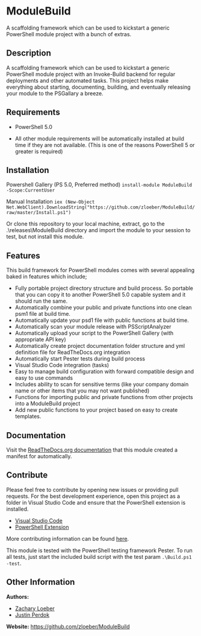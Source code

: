 # ModuleBuild

A scaffolding framework which can be used to kickstart a generic PowerShell module project with a bunch of extras.

## Description

A scaffolding framework which can be used to kickstart a generic PowerShell module project with an Invoke-Build backend for regular deployments and other automated tasks. This project helps make everything about starting, documenting, building, and eventually releasing your module to the PSGallary a breeze.

## Requirements

- PowerShell 5.0

- All other module requirements will be automatically installed at build time if they are not available. (This is one of the reasons PowerShell 5 or greater is required)

## Installation

Powershell Gallery (PS 5.0, Preferred method)
`install-module ModuleBuild -Scope:CurrentUser`

Manual Installation
`iex (New-Object Net.WebClient).DownloadString("https://github.com/zloeber/ModuleBuild/raw/master/Install.ps1")`

Or clone this repository to your local machine, extract, go to the .\releases\ModuleBuild directory
and import the module to your session to test, but not install this module.

## Features

This build framework for PowerShell modules comes with several appealing baked in features which include;

- Fully portable project directory structure and build process. So portable that you can copy it to another PowerShell 5.0 capable system and it should run the same.
- Automatically combine your public and private functions into one clean psm1 file at build time.
- Automatically update your psd1 file with public functions at build time.
- Automatically scan your module release with PSScriptAnalyzer
- Automatically upload your script to the PowerShell Gallery (with appropriate API key)
- Automatically create project documentation folder structure and yml definition file for ReadTheDocs.org integration
- Automatically start Pester tests during build process
- Visual Studio Code integration (tasks)
- Easy to manage build configuration with forward compatible design and easy to use commands
- Includes ability to scan for sensitive terms (like your company domain name or other items that you may not want published)
- Functions for importing public and private functions from other projects into a ModuleBuild project
- Add new public functions to your project based on easy to create templates.

## Documentation

Visit the [ReadTheDocs.org documentation](http://modulebuild.readthedocs.io/en/latest/) that this module created a manifest for automatically.

## Contribute

Please feel free to contribute by opening new issues or providing pull requests.
For the best development experience, open this project as a folder in Visual
Studio Code and ensure that the PowerShell extension is installed.

* [Visual Studio Code](https://code.visualstudio.com/)
* [PowerShell Extension](https://marketplace.visualstudio.com/items?itemName=ms-vscode.PowerShell)

More contributing information can be found [here](https://github.com/zloeber/ModuleBuild/blob/master/docs/Contributing.md).

This module is tested with the PowerShell testing framework Pester. To run all tests, just start the included build script with the test param `.\Build.ps1 -test`.

## Other Information

**Authors:**
- [Zachary Loeber](https://www.the-little-things.net)
- [Justin Perdok](https://github.com/justin-p)

**Website:** https://github.com/zloeber/ModuleBuild
